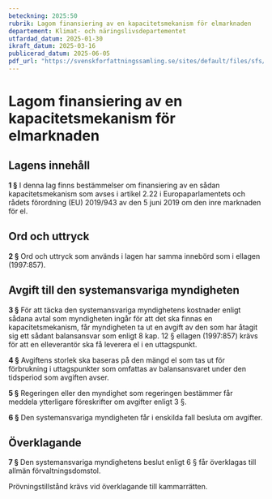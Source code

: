 ```yaml
---
beteckning: 2025:50
rubrik: Lagom finansiering av en kapacitetsmekanism för elmarknaden
departement: Klimat- och näringslivsdepartementet
utfardad_datum: 2025-01-30
ikraft_datum: 2025-03-16
publicerad_datum: 2025-06-05
pdf_url: "https://svenskforfattningssamling.se/sites/default/files/sfs/2025-01/SFS2025-50.pdf"
---
```


# Lagom finansiering av en kapacitetsmekanism för elmarknaden

## Lagens innehåll

**1 §** I denna lag finns bestämmelser om finansiering av en sådan kapacitetsmekanism som avses i artikel 2.22 i Europaparlamentets och rådets förordning (EU) 2019/943 av den 5 juni 2019 om den inre marknaden för el.

## Ord och uttryck

**2 §** Ord och uttryck som används i lagen har samma innebörd som i ellagen (1997:857).

## Avgift till den systemansvariga myndigheten

**3 §** För att täcka den systemansvariga myndighetens kostnader enligt sådana avtal som myndigheten ingår för att det ska finnas en kapacitetsmekanism, får myndigheten ta ut en avgift av den som har åtagit sig ett sådant balansansvar som enligt 8 kap. 12 § ellagen (1997:857) krävs för att en elleverantör ska få leverera el i en uttagspunkt.

**4 §** Avgiftens storlek ska baseras på den mängd el som tas ut för förbrukning i uttagspunkter som omfattas av balansansvaret under den tidsperiod som avgiften avser.

**5 §** Regeringen eller den myndighet som regeringen bestämmer får meddela ytterligare föreskrifter om avgifter enligt 3 §.

**6 §** Den systemansvariga myndigheten får i enskilda fall besluta om avgifter.

## Överklagande

**7 §** Den systemansvariga myndighetens beslut enligt 6 § får överklagas till allmän förvaltningsdomstol.

Prövningstillstånd krävs vid överklagande till kammarrätten.
